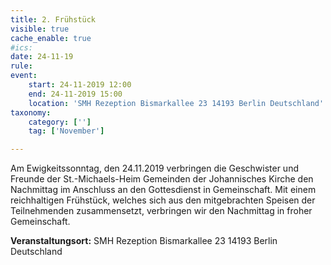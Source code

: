 ```yaml
---
title: 2. Frühstück
visible: true
cache_enable: true
#ics: 
date: 24-11-19
rule: 
event:
	start: 24-11-2019 12:00
	end: 24-11-2019 15:00
	location: 'SMH Rezeption Bismarkallee 23 14193 Berlin Deutschland'
taxonomy:
	category: ['']
	tag: ['November']

---
```

Am Ewigkeitssonntag, den 24.11.2019 verbringen die Geschwister und Freunde der St.-Michaels-Heim Gemeinden der Johannisches Kirche den Nachmittag im Anschluss an den Gottesdienst in Gemeinschaft. Mit einem reichhaltigen Frühstück, welches sich aus den mitgebrachten Speisen der Teilnehmenden zusammensetzt, verbringen wir den Nachmittag in froher Gemeinschaft.


**Veranstaltungsort:** SMH Rezeption
Bismarkallee 23
14193 Berlin
Deutschland

